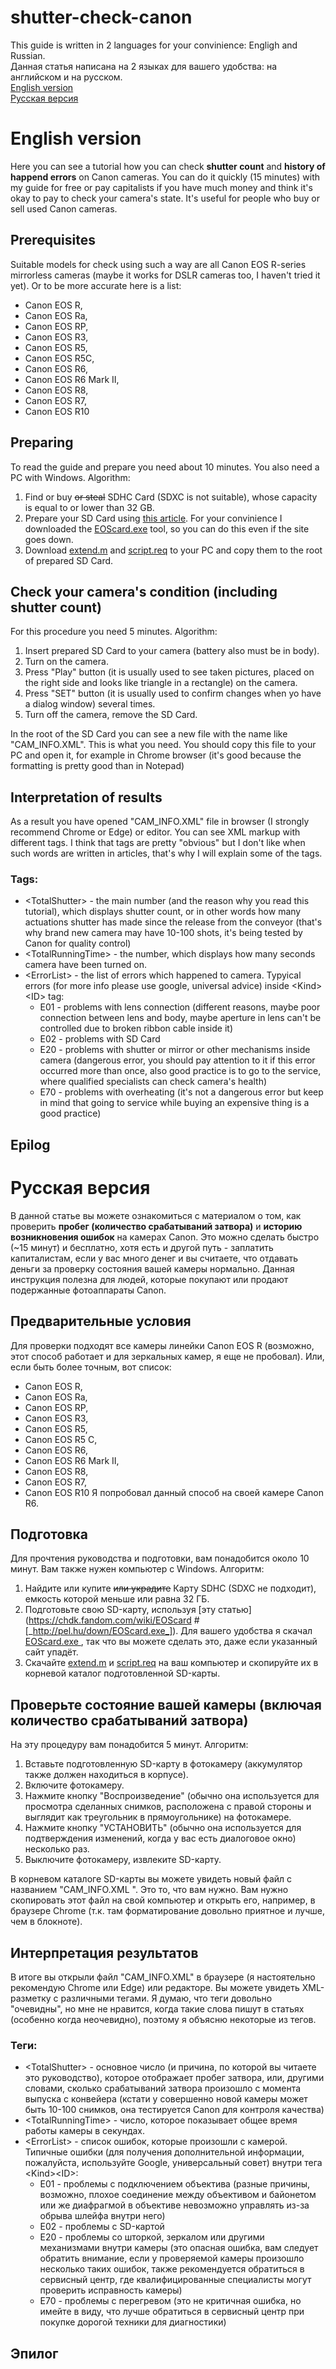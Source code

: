 # shutter-check-canon

This guide is written in 2 languages for your convinience: Engligh and Russian.  
Данная статья написана на 2 языках для вашего удобства: на английском и на русском.  
[English version](https://github.com/fedoroff-aa/shutter-check-canon/blob/main/README.md#english-version)  
[Русская версия](https://github.com/fedoroff-aa/shutter-check-canon#%D1%80%D1%83%D1%81%D1%81%D0%BA%D0%B0%D1%8F-%D0%B2%D0%B5%D1%80%D1%81%D0%B8%D1%8F)

# English version
Here you can see a tutorial how you can check **shutter count** and **history of happend errors** on Canon cameras. You can do it quickly (15 minutes) with my guide for free or pay capitalists if you have much money and think it's okay to pay to check your camera's state. It's useful for people who buy or sell used Canon cameras.

## Prerequisites
Suitable models for check using such a way are all Canon EOS R-series mirrorless cameras (maybe it works for DSLR cameras too, I haven't tried it yet).
Or to be more accurate here is a list:
- Canon EOS R,
- Canon EOS Ra,
- Canon EOS RP,
- Canon EOS R3,
- Canon EOS R5,
- Canon EOS R5C,
- Canon EOS R6,
- Canon EOS R6 Mark II,
- Canon EOS R8,
- Canon EOS R7,
- Canon EOS R10

## Preparing
To read the guide and prepare you need about 10 minutes. You also need a PC with Windows.
Algorithm:
1. Find or buy ~~or steal~~ SDHC Card (SDXC is not suitable), whose capacity is equal to or lower than 32 GB.
2. Prepare your SD Card using [this article](https://chdk.fandom.com/wiki/EOScard#[_http://pel.hu/down/EOScard.exe_]). For your convinience I downloaded the [EOScard.exe](https://github.com/fedoroff-aa/shutter-check-canon/blob/main/EOScard.exe) tool, so you can do this even if the site goes down.
3. Download [extend.m](https://github.com/fedoroff-aa/shutter-check-canon/blob/main/extend.m) and [script.req](https://github.com/fedoroff-aa/shutter-check-canon/blob/main/script.req) to your PC and copy them to the root of prepared SD Card.

## Check your camera's condition (including shutter count)
For this procedure you need 5 minutes.
Algorithm:
1. Insert prepared SD Card to your camera (battery also must be in body).
2. Turn on the camera.
3. Press "Play" button (it is usually used to see taken pictures, placed on the right side and looks like triangle in a rectangle) on the camera.
4. Press "SET" button (it is usually used to confirm changes when yo have a dialog window) several times.
5. Turn off the camera, remove the SD Card.

In the root of the SD Card you can see a new file with the name like "CAM_INFO.XML". This is what you need. You should copy this file to your PC and open it, for example in Chrome browser (it's good because the formatting is pretty good than in Notepad)

## Interpretation of results
As a result you have opened "CAM_INFO.XML" file in browser (I strongly recommend Chrome or Edge) or editor. You can see XML markup with different tags. I think that tags are pretty "obvious" but I don't like when such words are written in articles, that's why I will explain some of the tags.

### Tags:
- \<TotalShutter\> \- the main number (and the reason why you read this tutorial), which displays shutter count, or in other words how many actuations shutter has made since the release from the conveyor (that's why brand new camera may have 10-100 shots, it's being tested by Canon for quality control)
- \<TotalRunningTime\> \- the number, which displays how many seconds camera have been turned on.
- \<ErrorList\> \- the list of errors which happened to camera.
  Typyical errors (for more info please use google, universal advice) inside \<Kind\>\<ID\> tag:
  - E01 \- problems with lens connection (different reasons, maybe poor connection between lens and body, maybe aperture in lens can't be controlled due to broken ribbon cable inside it)
  - E02 \- problems with SD Card
  - E20 \- problems with shutter or mirror or other mechanisms inside camera (dangerous error, you should pay attention to it if this error occurred more than once, also good practice is to go to the service, where qualified specialists can check camera's health)
  - E70 \- problems with overheating (it's not a dangerous error but keep in mind that going to service while buying an expensive thing is a good practice)

## Epilog


# Русская версия
В данной статье вы можете ознакомиться с материалом о том, как проверить **пробег (количество срабатываний затвора)** и **историю возникновения ошибок** на камерах Canon. Это можно сделать быстро (~15 минут) и бесплатно, хотя есть и другой путь - заплатить капиталистам, если у вас много денег и вы считаете, что отдавать деньги за проверку состояния вашей камеры нормально. Данная инструкция полезна для людей, которые покупают или продают подержанные фотоаппараты Canon.

## Предварительные условия
Для проверки подходят все камеры линейки Canon EOS R (возможно, этот способ работает и для зеркальных камер, я еще не пробовал).
Или, если быть более точным, вот список:
- Canon EOS R,
- Canon EOS Ra,
- Canon EOS RP,
- Canon EOS R3,
- Canon EOS R5,
- Canon EOS R5 C,
- Canon EOS R6,
- Canon EOS R6 Mark II,
- Canon EOS R8,
- Canon EOS R7,
- Canon EOS R10
Я попробовал данный способ на своей камере Canon R6.

## Подготовка
Для прочтения руководства и подготовки, вам понадобится около 10 минут. Вам также нужен компьютер с Windows.
Алгоритм:
1. Найдите или купите ~~или украдите~~ Карту SDHC (SDXC не подходит), емкость которой меньше или равна 32 ГБ.
2. Подготовьте свою SD-карту, используя [эту статью](https://chdk.fandom.com/wiki/EOScard #[_http://pel.hu/down/EOScard.exe_]). Для вашего удобства я скачал [EOScard.exe ](https://github.com/fedoroff-aa/shutter-check-canon/blob/main/EOScard.exe ), так что вы можете сделать это, даже если указанный сайт упадёт.
3. Скачайте [extend.m](https://github.com/fedoroff-aa/shutter-check-canon/blob/main/extend.m ) и [script.req](https://github.com/fedoroff-aa/shutter-check-canon/blob/main/script.req ) на ваш компьютер и скопируйте их в корневой каталог подготовленной SD-карты.

## Проверьте состояние вашей камеры (включая количество срабатываний затвора)
На эту процедуру вам понадобится 5 минут.
Алгоритм:
1. Вставьте подготовленную SD-карту в фотокамеру (аккумулятор также должен находиться в корпусе).
2. Включите фотокамеру.
3. Нажмите кнопку "Воспроизведение" (обычно она используется для просмотра сделанных снимков, расположена с правой стороны и выглядит как треугольник в прямоугольнике) на фотокамере.
4. Нажмите кнопку "УСТАНОВИТЬ" (обычно она используется для подтверждения изменений, когда у вас есть диалоговое окно) несколько раз.
5. Выключите фотокамеру, извлеките SD-карту.

В корневом каталоге SD-карты вы можете увидеть новый файл с названием "CAM_INFO.XML ". Это то, что вам нужно. Вам нужно скопировать этот файл на свой компьютер и открыть его, например, в браузере Chrome (т.к. там форматирование довольно приятное и лучше, чем в блокноте).

## Интерпретация результатов
В итоге вы открыли файл "CAM_INFO.XML" в браузере (я настоятельно рекомендую Chrome или Edge) или редакторе. Вы можете увидеть XML-разметку с различными тегами. Я думаю, что теги довольно "очевидны", но мне не нравится, когда такие слова пишут в статьях (особенно когда неочевидно), поэтому я объясню некоторые из тегов.

### Теги:
- \<TotalShutter\> \- основное число (и причина, по которой вы читаете это руководство), которое отображает пробег затвора, или, другими словами, сколько срабатываний затвора произошло с момента выпуска с конвейера (кстати у совершенно новой камеры может быть 10-100 снимков, она тестируется Canon для контроля качества)
- \<TotalRunningTime\> \- число, которое показывает общее время работы камеры в секундах.
- \<ErrorList\> \- список ошибок, которые произошли с камерой.
Типичные ошибки (для получения дополнительной информации, пожалуйста, используйте Google, универсальный совет) внутри тега \<Kind\>\<ID\>:
  - E01 \- проблемы с подключением объектива (разные причины, возможно, плохое соединение между объективом и байонетом или же диафрагмой в объективе невозможно управлять из-за обрыва шлейфа внутри него)
  - E02 \- проблемы с SD-картой
  - E20 \- проблемы со шторкой, зеркалом или другими механизмами внутри камеры (это опасная ошибка, вам следует обратить внимание, если у проверяемой камеры произошло несколько таких ошибок, также рекомендуется обратиться в сервисный центр, где квалифицированные специалисты могут проверить исправность камеры)
  - E70 \- проблемы с перегревом (это не критичная ошибка, но имейте в виду, что лучше обратиться в сервисный центр при покупке дорогой техники для диагностики)

## Эпилог
